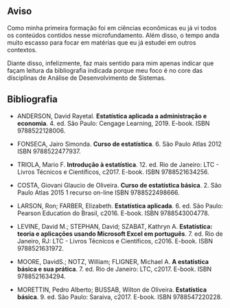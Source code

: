 

## Aviso
Como minha primeira formação foi em ciências econômicas eu já vi todos os conteúdos contidos nesse microfundamento. Além disso, o tempo anda muito escasso para focar em matérias que eu já estudei em outros contextos.

Diante disso, infelizmente, faz mais sentido para mim apenas indicar que façam leitura da bibliografia indicada porque meu foco é no core das disciplinas de Análise de Desenvolvimento de Sistemas.

## Bibliografia
- ANDERSON, David Rayetal. **Estatística aplicada a administração e economia**. 4. ed. São Paulo: Cengage Learning, 2019. E-book. ISBN 9788522128006. 

- FONSECA, Jairo Simonda. **Curso de estatística**. 6. São Paulo Atlas 2012 ISBN 9788522477937. 

- TRIOLA, Mario F. **Introdução à estatística**. 12. ed. Rio de Janeiro: LTC - Livros Técnicos e Científicos, c2017. E-book. ISBN 9788521634256.

- COSTA, Giovani Glaucio de Oliveira. **Curso de estatística básica**. 2. São Paulo Atlas 2015 1 recurso on-line ISBN 9788522498666.

- LARSON, Ron; FARBER, Elizabeth. **Estatística aplicada**. 6. ed. São Paulo: Pearson Education do Brasil, c2016. E-book. ISBN 9788543004778.

- LEVINE, David M.; STEPHAN, David; SZABAT, Kathryn A. **Estatística: teoria e aplicações usando Microsoft Excel em português**. 7. ed. Rio de Janeiro, RJ: LTC - Livros Técnicos e Científicos, c2016. E-book. ISBN 9788521631972.

- MOORE, DavidS.; NOTZ, William; FLIGNER, Michael A. **A estatística básica e sua prática**. 7. ed. Rio de Janeiro: LTC, c2017. E-book. ISBN 9788521634294.

- MORETTIN, Pedro Alberto; BUSSAB, Wilton de Oliveira. **Estatística básica**. 9. ed. São Paulo: Saraiva, c2017. E-book. ISBN 9788547220228.